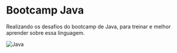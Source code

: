 # Bootcamp Java
Realizando os desafios do bootcamp de Java, para treinar e melhor aprender sobre essa linguagem.

![Java](https://img.shields.io/badge/java-%23ED8B00.svg?style=for-the-badge&logo=openjdk&logoColor=white) 
